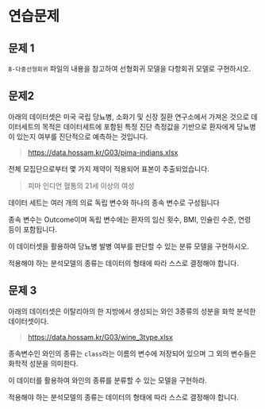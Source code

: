 # 연습문제

## 문제 1

`8-다중선형회귀` 파일의 내용을 참고하여 선형회귀 모델을 다항회귀 모델로 구현하시오.

## 문제2

아래의 데이터셋은 미국 국립 당뇨병, 소화기 및 신장 질환 연구소에서 가져온 것으로 데이터세트의 목적은 데이터세트에 포함된 특정 진단 측정값을 기반으로 환자에게 당뇨병이 있는지 여부를 진단적으로 예측하는 것입니다.

> https://data.hossam.kr/G03/pima-indians.xlsx

전체 모집단으로부터 몇 가지 제약이 적용되어 표본이 추출되었습니다.

> 피마 인디언 혈통의 21세 이상의 여성

데이터 세트는 여러 개의 의료 독립 변수와 하나의 종속 변수로 구성됩니다

종속 변수는 Outcome이며 독립 변수에는 환자의 임신 횟수, BMI, 인슐린 수준, 연령 등이 포함됩니다.

이 데이터셋을 활용하여 당뇨병 발병 여부를 판단할 수 있는 분류 모델을 구현하시오.

적용해야 하는 분석모델의 종류는 데이터의 형태에 따라 스스로 결정해야 합니다.

## 문제 3

아래의 데이터셋은 이탈리아의 한 지방에서 생성되는 와인 3종류의 성분을 화학 분석한 데이터셋이다.

> https://data.hossam.kr/G03/wine_3type.xlsx

종속변수인 와인의 종류는 `class`라는 이름의 변수에 저장되어 있으며 그 외의 변수들은 화학적 성분을 의미한다.

이 데이터를 활용하여 와인의 종류를 분류할 수 있는 모델을 구현하라.

적용해야 하는 분석모델의 종류는 데이터의 형태에 따라 스스로 결정해야 합니다.

